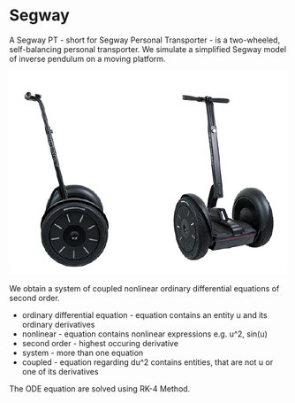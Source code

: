 # Segway
A Segway PT - short for Segway Personal Transporter - is a two-wheeled, self-balancing personal transporter. We simulate a simplified Segway model of inverse pendulum on a moving platform.

<p align="center">
<img src="https://github.com/viswambhar-yasa/Segway/raw/master/Annotation 2020-09-06 171644.png" />
</p>

We obtain a system of coupled nonlinear ordinary differential equations of
second order.
- ordinary differential equation - equation contains an entity u and its ordinary
derivatives 
- nonlinear - equation contains nonlinear expressions e.g. u^2, sin(u)
- second order - highest occuring derivative
- system - more than one equation
- coupled - equation regarding du^2 contains entities, that are not u or one of its derivatives

The ODE equation are solved using RK-4 Method.

